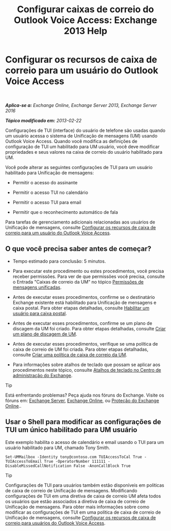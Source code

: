 ﻿---
title: 'Configurar caixas de correio do Outlook Voice Access: Exchange 2013 Help'
TOCTitle: Configurar os recursos de caixa de correio para um usuário do Outlook Voice Access
ms:assetid: a56bfd75-7bc5-49b9-b098-06855a720dcd
ms:mtpsurl: https://technet.microsoft.com/pt-br/library/Bb124030(v=EXCHG.150)
ms:contentKeyID: 50556259
ms.date: 05/22/2018
mtps_version: v=EXCHG.150
ms.translationtype: MT
---

# Configurar os recursos de caixa de correio para um usuário do Outlook Voice Access

 

_**Aplica-se a:** Exchange Online, Exchange Server 2013, Exchange Server 2016_

_**Tópico modificado em:** 2013-02-22_

Configurações de TUI (interface) do usuário de telefone são usadas quando um usuário acessa o sistema de Unificação de mensagens (UM) usando Outlook Voice Access. Quando você modifica as definições de configuração de TUI um habilitado para UM usuário, você deve modificar propriedades e seus valores na caixa de correio do usuário habilitado para UM.

Você pode alterar as seguintes configurações de TUI para um usuário habilitado para Unificação de mensagens:

  - Permitir o acesso do assinante

  - Permitir o acesso TUI no calendário

  - Permitir o acesso TUI para email

  - Permitir que o reconhecimento automático de fala

Para tarefas de gerenciamento adicionais relacionadas aos usuários de Unificação de mensagens, consulte [Configurar os recursos de caixa de correio para um usuário do Outlook Voice Access](set-mailbox-features-for-an-outlook-voice-access-user-exchange-2013-help.md).

## O que você precisa saber antes de começar?

  - Tempo estimado para conclusão: 5 minutos.

  - Para executar este procedimento ou estes procedimentos, você precisa receber permissões. Para ver de que permissões você precisa, consulte o Entrada "Caixas de correio da UM" no tópico [Permissões de mensagens unificadas](unified-messaging-permissions-exchange-2013-help.md).

  - Antes de executar esses procedimentos, confirme se o destinatário Exchange existente está habilitado para Unificação de mensagens e caixa postal. Para obter etapas detalhadas, consulte [Habilitar um usuário para caixa postal](enable-a-user-for-voice-mail-exchange-2013-help.md).

  - Antes de executar esses procedimentos, confirme se um plano de discagem da UM foi criado. Para obter etapas detalhadas, consulte [Criar um plano de discagem de UM](create-a-um-dial-plan-exchange-2013-help.md).

  - Antes de executar esses procedimentos, verifique se uma política de caixa de correio de UM foi criada. Para obter etapas detalhadas, consulte [Criar uma política de caixa de correio da UM](create-a-um-mailbox-policy-exchange-2013-help.md).

  - Para informações sobre atalhos de teclado que possam se aplicar aos procedimentos neste tópico, consulte [Atalhos de teclado no Centro de administração do Exchange](keyboard-shortcuts-in-the-exchange-admin-center-exchange-online-protection-help.md).


> [!TIP]
> Está enfrentando problemas? Peça ajuda nos fóruns do Exchange. Visite os fóruns em: <A href="https://go.microsoft.com/fwlink/p/?linkid=60612">Exchange Server</A>, <A href="https://go.microsoft.com/fwlink/p/?linkid=267542">Exchange Online</A>, ou <A href="https://go.microsoft.com/fwlink/p/?linkid=285351">Proteção do Exchange Online</A>..



## Usar o Shell para modificar as configurações de TUI um único habilitado para UM usuário

Este exemplo habilita o acesso de calendário e email usando o TUI para um usuário habilitado para UM, chamado Tony Smith.

    Set-UMMailbox -Identity tony@contoso.com TUIAccessToCal True -TUIAccessToEmail True -OperatorNumber 111111 -DisableMissedCallNotification False -AnonCallBlock True


> [!TIP]
> Configurações de TUI para usuários também estão disponíveis em políticas de caixa de correio de Unificação de mensagens. Modificando configurações de TUI em uma diretiva de caixa de correio UM afeta todos os usuários que estão associados a diretiva de caixa de correio de Unificação de mensagens. Para obter mais informações sobre como modificar as configurações de TUI em uma política de caixa de correio de Unificação de mensagens, consulte <A href="set-mailbox-features-for-outlook-voice-access-users-exchange-2013-help.md">Configurar os recursos de caixa de correio para usuários do Outlook Voice Access</A>.


